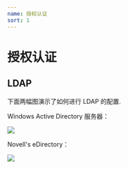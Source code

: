 ```yaml
---
name: 授权认证
sort: 1
---
```


# 授权认证

## LDAP

下面两幅图演示了如何进行 LDAP 的配置.

Windows Active Directory 服务器：

![](/docs/images/ldap_example1.jpg)

Novell's eDirectory：

![](/docs/images/ldap_example2.png)